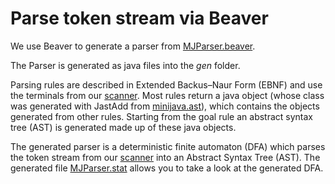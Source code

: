 # Parse token stream via Beaver
We use Beaver to generate a parser from [MJParser.beaver](/minijava/MJParser.beaver).

The Parser is generated as java files into the *gen* folder.<br/>

Parsing rules are described in Extended Backus–Naur Form (EBNF) and use the terminals from our [scanner](/docs/Scanning.md). Most rules return a java object (whose class was generated with JastAdd from [minijava.ast](/minijava/minijava.ast)), which contains the objects generated from other rules. Starting from the goal rule an abstract syntax tree (AST) is generated made up of these java objects.


The generated parser is a deterministic finite automaton (DFA) which parses the token stream from our [scanner](/docs/Scanning.md) into an Abstract Syntax Tree (AST).
The generated file [MJParser.stat](/gen/MJParser.stat) allows you to take a look at the generated DFA.
